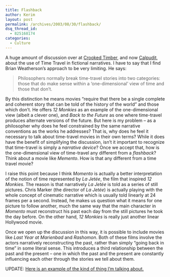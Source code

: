 ```yaml
---
title: Flashback
author: Kerim
layout: post
permalink: /archives/2003/08/30/flashback/
dsq_thread_id:
  - 825168174
categories:
  - Culture
---
```

A huge amount of discussion over at <a href="http://www.crookedtimber.org/archives/000410.html" onclick="_gaq.push(['_trackEvent', 'outbound-article', 'http://www.crookedtimber.org/archives/000410.html', 'Crooked Timber']);" >Crooked Timber</a>, and now <a href="http://calpundit.com/archives/002038.html" onclick="_gaq.push(['_trackEvent', 'outbound-article', 'http://calpundit.com/archives/002038.html', 'Calpudit']);" >Calpudit</a>, about the use of Time Travel in fictional narratives. I have to say that I find Brian Weatherson&#8217;s approach to be very limiting. He says:


>   Philosophers normally break time-travel stories into two categories: those that do make sense within a &#8216;one-dimensional&#8217; view of time and those that don&#8217;t.


By this distinction he means movies &#8220;require that there be a single complete and coherent story that can be told of the history of the world&#8221; and those which don&#8217;t. He offers *12 Monkies* as an example of the one-dimensional view (albeit a clever one), and *Back to the Future* as one where time-travel produces alternate versions of the future. But here is my problem &#8211; as a philosopher why does he feel constrained by the same narrative conventions as the works he addresses? That is, why does he feel it necessary to talk about time-travel movies in their own terms? While it does have the benefit of simplifying the discussion, isn&#8217;t it important to recognize that time-travel is simply a *narrative device*? Once we accept that, how is the one-dimensional view of time-travel any different from a *flashback*? Think about a movie like *Memento*. How is that any different from a time travel movie?

I raise this point because I think *Momento* is actually a better interpretation of the notion of time represented by *La Jet&#233;e*, the film that inspired *12 Monkies*. The reason is that narratively *La Jet&#233;e* is told as a series of still pictures. Chris Marker (the director of *La Jet&#233;e*) is actually playing with the whole concept of cinematic narrative which is usually told linearly at 24 frames per a second. Instead, he makes us question what it means for one picture to follow another, much the same way that the main character in *Momento* must reconstruct his past each day from the still pictures he took the day before. On the other hand, *12 Monkies* is really just another linear Hollywood movie.

Once we open up the discussion in this way, it is possible to include movies like *Last Year at Marienbad* and *Rashomon*. Both of these films involve the actors narratively reconstructing the past, rather than simply &#8220;going back in time&#8221; in some literal sense. This introduces a third relationship between the past and the present &#8211; one in which the past and the present are constantly influencing each other through the stories we tell about them.

UPDATE: <a href="http://slate.msn.com/id/2087768/" onclick="_gaq.push(['_trackEvent', 'outbound-article', 'http://slate.msn.com/id/2087768/', 'Here is an example of the kind of thing I&#8217;m talking about.']);" >Here is an example of the kind of thing I&#8217;m talking about.</a>

